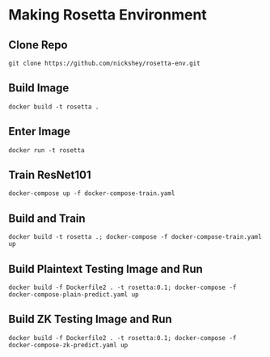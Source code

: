 # Making Rosetta Environment

## Clone Repo
```
git clone https://github.com/nickshey/rosetta-env.git
```

## Build Image
```
docker build -t rosetta .
```

## Enter Image
```
docker run -t rosetta
```

## Train ResNet101
```
docker-compose up -f docker-compose-train.yaml
```

## Build and Train
```
docker build -t rosetta .; docker-compose -f docker-compose-train.yaml up
```

## Build Plaintext Testing Image and Run
```
docker build -f Dockerfile2 . -t rosetta:0.1; docker-compose -f docker-compose-plain-predict.yaml up
```

## Build ZK Testing Image and Run
```
docker build -f Dockerfile2 . -t rosetta:0.1; docker-compose -f docker-compose-zk-predict.yaml up
```